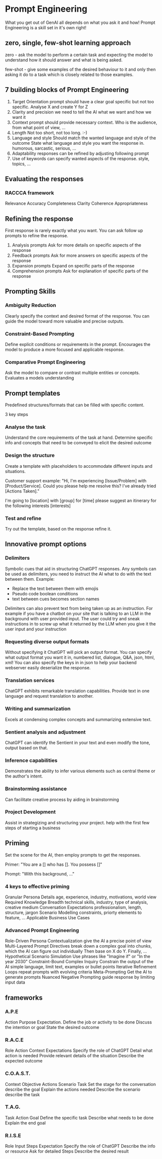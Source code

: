 # Prompt Engineering

What you get out of GenAI all depends on what you ask it and how!
Prompt Engineering is a skill set in it's own right!

## zero, single, few-shot learning approach

zero - ask the model to perform a certain task and expecting the model to understand how it should answer and what is being asked.

few-shot - give some examples of the desired behaviour to it and only then asking it do to a task which is closely related to those examples.

## 7 building blocks of Prompt Engineering

1. Target Orientation
    prompt should have a clear goal
    specific but not too specific.
    Analyse X and create Y for Z
2. Clarity and precision
    we need to tell the AI what we want and how we want it
3. Context
    prompt should provide necessary context.
    Who is the audience, from what point of view, ...
4. Length
    Not too short, not too long. :-)
5. Language and style
    Should match the wanted language and style of the outcome
    State what language and style you want the response in.
    humorous, sarcastic, serious, ...
6. Adaptability
    responses can be refined by adjusting following prompt
7. Use of keywords
    can specify wanted aspects of the response.
    style, topics, ...

## Evaluating the responses

### RACCCA framework

Relevance
Accuracy
Completeness
Clarity
Coherence
Appropriateness


## Refining the response

First response is rarely exactly what you want.
You can ask follow up prompts to refine the response.

1. Analysis prompts
    Ask for more details on specific aspects of the response
2. Feedback prompts
    Ask for more answers on specific aspects of the response
3. Expansion prompts
    Expand on specific parts of the response
4. Comprehension prompts
    Ask for explanation of specific parts of the response

## Prompting Skills

### Ambiguity Reduction

Clearly specify the context and desired format of the response.
You can guide the model toward more valuable and precise outputs.

### Constraint-Based Prompting

Define explicit conditions or requirements in the prompt.
Encourages the model to produce a more focused and applicable response.

### Comparative Prompt Engineering

Ask the model to compare or contrast multiple entities or concepts.
Evaluates a models understanding

## Prompt templates

Predefined structures/formats that can be filled with specific content.

3 key steps

### Analyse the task

Understand the core requirements of the task at hand.
Determine specific info and concepts that need to be conveyed to elicit the desired outcome

### Design the structure

Create a template with placeholders to accommodate different inputs and situations.

Customer support example: "Hi, I'm experiencing [Issue/Problem] with [Product/Service]. Could you please help me resolve this? I've already tried [Actions Taken]."

I'm going to [location] with [group] for [time] please suggest an itinerary for the following interests [interests]

### Test and refine

Try out the template, based on the response refine it.

## Innovative prompt options

### Delimiters

Symbolic cues that aid in structuring ChatGPT responses.
Any symbols can be used as delimiters, you need to instruct the AI what to do with the text between them.
Example:
* Replace the text between them with emojis
* Pseudo code boolean conditions
* text between cues becomes section names

Delimiters can also prevent text from being taken up as an instruction.
For example if you have a chatbot on your site that is talking to an LLM in the background with user provided input.
The user could try and sneak instructions in to screw up what it returned by the LLM when you give it the user input and your instruction

### Requesting diverse output formats

Without specifying it ChatGPT will pick an output format.
You can specify what output format you want it in, numbered list, dialogue, Q&A, json, html, xml!
You can also specify the keys in in json to help your backend webserver easily deserialize the response.

### Translation services

ChatGPT exhibits remarkable translation capabilities.
Provide text in one language and request translation to another.

### Writing and summarization

Excels at condensing complex concepts and summarizing extensive text.

### Sentient analysis and adjustment

ChatGPT can identify the Sentient in your text and even modify the tone, output based on that.

### Inference capabilities

Demonstrates the ability to infer various elements such as central theme or the author's intent.

### Brainstorming assistance

Can facilitate creative process by aiding in brainstorming

### Project Development

Assist in strategizing and structuring your project.
help with the first few steps of starting a business

## Priming

Set the scene for the AI, then employ prompts to get the responses.

Primer: "You are a [] who has []. You possess []"

Prompt: "With this background, ..."

### 4 keys to effective priming

Granular Persona Details
  age, experience, industry, motivations, world view
Required Knowledge Breadth
  technical skills, industry, type of analysis, creative medium
Conversation Expectations
  professionalism, length, structure, jargon
Scenario Modelling
  constraints, priorty elements to feature, ...
Applicable Business Use Cases

### Advanced Prompt Engineering

Role-Driven Persona Contextualization
  give the AI a precise point of view
Multi-Layered Prompt Directives
  break down a complex goal into chunks, which the AI can figure out individually
  <Prompt> Then base on X do Y. Finally, ...
Hypothetical Scenario Simulation
  Use phrases like "Imagine if" or "In the year 2030"
Constraint-Bound Complex Inquiry
  Constrain the output of the AI
  simple language, limit text, examples or bullet points
Iterative Refinement Loops
  repeat prompts with evolving criteria
Meta-Prompting
  Get the AI to generate prompts
Nuanced Negative Prompting
  guide response by limiting input data

## frameworks

### A.P.E

Action Purpose Expectation.
  Define the job or activity to be done
          Discuss the intention or goal
                  State the desired outcome

### R.A.C.E

Role Action Context Expectations
  Specify the role of ChatGPT
      Detail what action is needed
              Provide relevant details of the situation
                        Describe the expected outcome

### C.O.A.S.T.

Context Objective Actions Scenario Task
  Set the stage for the conversation
          describe the goal
                    Explain the actions needed
                            Describe the scenario
                                    describe the task

### T.A.G.

Task Action Goal
  Define the specific task
        Describe what needs to be done
              Explain the end goal

### R.I.S.E

Role Input Steps Expectation
  Specify the role of ChatGPT
      Describe the info or resource
            Ask for detailed Steps
                    Describe the desired result

